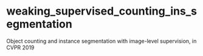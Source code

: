 # weaking_supervised_counting_ins_segmentation
Object counting and instance segmentation with image-level supervision, in CVPR 2019

